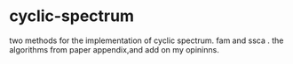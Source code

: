 # cyclic-spectrum
two methods for the implementation of cyclic spectrum.  fam and ssca  .
the algorithms from paper appendix,and add on my opininns.
